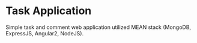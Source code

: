 # Task Application
Simple task and comment web application utilized MEAN stack (MongoDB, ExpressJS, Angular2, NodeJS).